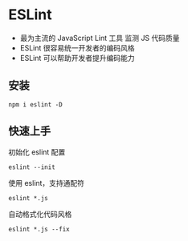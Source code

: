 # ESLint

- 最为主流的 JavaScript Lint 工具 监测 JS 代码质量
- ESLint 很容易统一开发者的编码风格
- ESLint 可以帮助开发者提升编码能力

## 安装

```
npm i eslint -D
```

## 快速上手

初始化 eslint 配置

```
eslint --init
```

使用 eslint，支持通配符

```
eslint *.js
```

自动格式化代码风格

```
eslint *.js --fix
```
